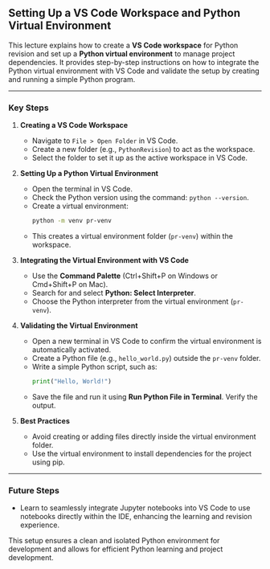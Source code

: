 ## Setting Up a VS Code Workspace and Python Virtual Environment

This lecture explains how to create a **VS Code workspace** for Python revision and set up a **Python virtual environment** to manage project dependencies. It provides step-by-step instructions on how to integrate the Python virtual environment with VS Code and validate the setup by creating and running a simple Python program.

---

### **Key Steps**

1. **Creating a VS Code Workspace**

   - Navigate to `File > Open Folder` in VS Code.
   - Create a new folder (e.g., `PythonRevision`) to act as the workspace.
   - Select the folder to set it up as the active workspace in VS Code.

2. **Setting Up a Python Virtual Environment**

   - Open the terminal in VS Code.
   - Check the Python version using the command: `python --version`.
   - Create a virtual environment:
     ```bash
     python -m venv pr-venv
     ```
   - This creates a virtual environment folder (`pr-venv`) within the workspace.

3. **Integrating the Virtual Environment with VS Code**

   - Use the **Command Palette** (Ctrl+Shift+P on Windows or Cmd+Shift+P on Mac).
   - Search for and select **Python: Select Interpreter**.
   - Choose the Python interpreter from the virtual environment (`pr-venv`).

4. **Validating the Virtual Environment**

   - Open a new terminal in VS Code to confirm the virtual environment is automatically activated.
   - Create a Python file (e.g., `hello_world.py`) outside the `pr-venv` folder.
   - Write a simple Python script, such as:
     ```python
     print("Hello, World!")
     ```
   - Save the file and run it using **Run Python File in Terminal**. Verify the output.

5. **Best Practices**
   - Avoid creating or adding files directly inside the virtual environment folder.
   - Use the virtual environment to install dependencies for the project using pip.

---

### **Future Steps**

- Learn to seamlessly integrate Jupyter notebooks into VS Code to use notebooks directly within the IDE, enhancing the learning and revision experience.

This setup ensures a clean and isolated Python environment for development and allows for efficient Python learning and project development.
